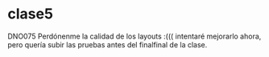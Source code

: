 # clase5
DNO075 
Perdónenme la calidad de los layouts :((( intentaré mejorarlo ahora, pero quería subir las pruebas antes del finalfinal de la clase.
